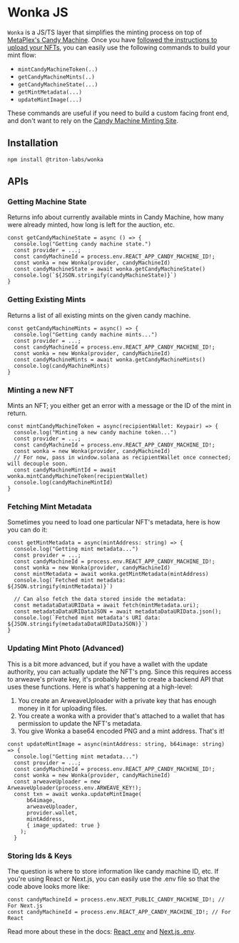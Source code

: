 # Wonka JS

`Wonka` is a JS/TS layer that simplifies the minting process on top of [MetaPlex's Candy Machine](https://docs.metaplex.com/candy-machine-v2/introduction). Once you have [followed the instructions to upload your NFTs](https://docs.metaplex.com/candy-machine-v2/preparing-assets), you can easily use the following commands to build your mint flow:

* `mintCandyMachineToken(..)`
* `getCandyMachineMints(..)`
* `getCandyMachineState(...)` 
* `getMintMetadata(...)`
* `updateMintImage(...)`

These commands are useful if you need to build a custom facing front end, and don't want to rely on the [Candy Machine Minting Site](https://docs.metaplex.com/candy-machine-v2/mint-frontend). 

## Installation
`npm install @triton-labs/wonka`

## APIs

### Getting Machine State 
Returns info about currently available mints in Candy Machine, how many were already minted, how long is left for the auction, etc. 

```JS
const getCandyMachineState = async () => {
  console.log("Getting candy machine state.")
  const provider = ...;
  const candyMachineId = process.env.REACT_APP_CANDY_MACHINE_ID!;
  const wonka = new Wonka(provider, candyMachineId)
  const candyMachineState = await wonka.getCandyMachineState()
  console.log(`${JSON.stringify(candyMachineState)}`)
}
```

### Getting Existing Mints
Returns a list of all existing mints on the given candy machine. 

```JS
const getCandyMachineMints = async() => {
  console.log("Getting candy machine mints...")
  const provider = ...;
  const candyMachineId = process.env.REACT_APP_CANDY_MACHINE_ID!;
  const wonka = new Wonka(provider, candyMachineId)
  const candyMachineMints = await wonka.getCandyMachineMints()
  console.log(candyMachineMints)
}
```

### Minting a new NFT
Mints an NFT; you either get an error with a message or the ID of the mint in return. 

```JS
const mintCandyMachineToken = async(recipientWallet: Keypair) => {
  console.log("Minting a new candy machine token...")
  const provider = ...;
  const candyMachineId = process.env.REACT_APP_CANDY_MACHINE_ID!;
  const wonka = new Wonka(provider, candyMachineId)
  // For now, pass in window.solana as recipientWallet once connected; will decouple soon.
  const candyMachineMintId = await wonka.mintCandyMachineToken(recipientWallet)
  console.log(candyMachineMintId)
}
```

### Fetching Mint Metadata
Sometimes you need to load one particular NFT's metadata, here is how you can do it:

```JS
const getMintMetadata = async(mintAddress: string) => {
  console.log("Getting mint metadata...")
  const provider = ...;
  const candyMachineId = process.env.REACT_APP_CANDY_MACHINE_ID!;
  const wonka = new Wonka(provider, candyMachineId)
  const mintMetadata = await wonka.getMintMetadata(mintAddress)
  console.log(`Fetched mint metadata: ${JSON.stringify(mintMetadata)}`)
  
  // Can also fetch the data stored inside the metadata:
  const metadataDataURIData = await fetch(mintMetadata.uri);
  const metadataDataURIDataJSON = await metadataDataURIData.json();
  console.log(`Fetched mint metadata's URI data: ${JSON.stringify(metadataDataURIDataJSON)}`)
}
```

### Updating Mint Photo (Advanced)
This is a bit more advanced, but if you have a wallet with the update authority, you can actually update the NFT's png.
Since this requires access to arweave's private key, it's probably better to create a backend API that uses these functions. 
Here is what's happening at a high-level: 

1. You create an ArweaveUploader with a private key that has enough money in it for uploading files. 
2. You create a wonka with a provider that's attached to a wallet that has permission to update the NFT's metadata. 
3. You give Wonka a base64 encoded PNG and a mint address. That's it! 

```JS
const updateMintImage = async(mintAddress: string, b64image: string) => {
  console.log("Getting mint metadata...")
  const provider = ...;
  const candyMachineId = process.env.REACT_APP_CANDY_MACHINE_ID!;
  const wonka = new Wonka(provider, candyMachineId)
  const arweaveUploader = new ArweaveUploader(process.env.ARWEAVE_KEY!);
  const txn = await wonka.updateMintImage(
      b64image,
      arweaveUploader,
      provider.wallet,
      mintAddress,
      { image_updated: true }
    );
  }
```

### Storing Ids & Keys
The question is where to store information like candy machine ID, etc. If you're using React or Next.js, you can easily use the .env file so that the code above looks more like:

```JS
const candyMachineId = process.env.NEXT_PUBLIC_CANDY_MACHINE_ID!; // For Next.js
const candyMachineId = process.env.REACT_APP_CANDY_MACHINE_ID!; // For React
```

Read more about these in the docs: [React .env](https://create-react-app.dev/docs/adding-custom-environment-variables/) and [Next.js .env](https://nextjs.org/docs/basic-features/environment-variables).
